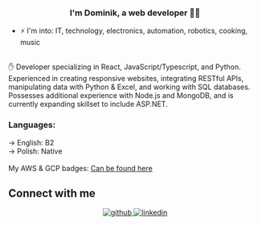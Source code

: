 ### <div align="center">I'm Dominik, a web developer 👨‍💻 </div>  
- ⚡ I'm into: IT, technology, electronics, automation, robotics, cooking, music
  
<br/>  
✋ Developer specializing in React, JavaScript/Typescript, and Python. Experienced in creating responsive websites, integrating RESTful APIs, manipulating data with Python & Excel, and working with SQL databases. Possesses additional experience with Node.js and MongoDB, and is currently expanding skillset to include ASP.NET.
</br>

### Languages:
-> English: B2<br />
-> Polish: Native
<br /><br />
My AWS & GCP badges: <a href="https://credly.com/users/dominik-jaworski.40b5335a">Can be found here</a>
<br />

## Connect with me  
<div align="center">
<a href="https://github.com/xstiff" target="_blank">
<img src=https://img.shields.io/badge/github-%2324292e.svg?&style=for-the-badge&logo=github&logoColor=white alt=github style="margin-bottom: 5px;" />
</a>
<a href="https://linkedin.com/in/dominik-jaworski-07b99523a" target="_blank">
<img src=https://img.shields.io/badge/linkedin-%231E77B5.svg?&style=for-the-badge&logo=linkedin&logoColor=white alt=linkedin style="margin-bottom: 5px;" />
</a>  
</div>  
  


